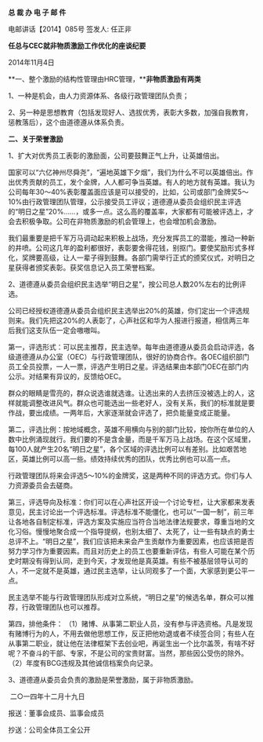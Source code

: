**总 裁 办 电 子 邮 件**

 

电邮讲话【2014】085号            签发人: 任正非



 

**任总与CEC就非物质激励工作优化的座谈纪要**

2014年11月4日

 

**一、整个激励的结构性管理由HRC管理，****非物质激励有两类**

1、一种是机会，由人力资源体系、各级行政管理团队负责；

2、另一种是思想教育（包括发现好人、选拔优秀，表彰大多数，加强自我教育，惩教落后），这个由道德遵从体系负责。

**二、关于荣誉激励**

1、扩大对优秀员工表彰的激励面，公司要鼓舞正气上升，让英雄倍出。

国家可以“六亿神州尽舜尧”，“遍地英雄下夕烟”，我们为什么不可以英雄倍出。作出优秀贡献的员工，发个金牌，人人都可争当英雄。有人的地方就有英雄。我认为公司每年30～40%表彰覆盖面应该是可以接受的，比如，公司或部门金牌奖5～10%由行政管理团队管理，公示接受员工评议；道德遵从委员会组织民主评选的“明日之星”20%……，或多一点。这么高的覆盖率，大家都有可能被评选上，才会去积极争取。公司在非物质激励的机会管理上，也会增加机会激励。

我们最重要是把千军万马调动起来积极上战场，充分发挥员工的潜能，推动一种新的井喷。公司这几年的盈利都很好，表彰要舍得花钱，别抠门。要使奖励形式多样化，奖牌要高级，让人一辈子得到鼓舞。各部门需举行正式的颁奖仪式，对明日之星获得者颁奖表彰。获奖信息记入员工荣誉档案。

2、道德遵从委员会组织民主选举“明日之星”，按公司总人数20%左右的比例评选。

公司已经授权道德遵从委员会组织民主选举出20%的英雄，你们定出一个评选规则来。我们先把这20%的人表彰了，心声社区和华为人报进行报道，相信两三年后我们这支队伍一定会嗷嗷叫。

第一，评选形式：可以民主推荐，民主选举。每年由道德遵从委员会启动评选，各级道德遵从办公室（OEC）与行政管理团队，很好的协商合作。各OEC组织部门员工全员投票，一人一票，评选产生明日之星。评选结果由本部门OEC在部门内公示。对结果有异议的，反馈给OEC。

群众的眼睛是雪亮的，群众说选谁就选谁。让选出来的人去挤压没被选上的人，这样就能调整改进风气。群众也可能选出一些老好人，没有关系，我们的标准就是要作战，要出成绩。一两年后，大家逐渐就会评选了，把负能量变成正能量。

第二，评选比例：按地域概念，英雄不用横向与别的部门比较，按你所在单位的人数中比例涌现就行。我们要的不是含金量，而是千军万马上战场。在这个区域里，每100人就产生20名“明日之星”，各个区域的评选比例可以有差别。比如艰苦地区，英雄比例可以高一些。绩效持续优秀的团队，优秀比例也可以高一点。

行政管理团队将来会评选5～10%的金牌奖，这是两种不同的评选方式。你们与人力资源委员会去磋商。

第三，评选导向及标准：你们可以在心声社区开设一个讨论专栏，让大家都来发表意见，民主讨论出一个评选标准。评选标准不能僵化，也可以“一国一制”，前三年让各地各自制定标准，评选方案及实施应当符合当地法律法规要求，尊重当地的文化习俗。慢慢地聚合成一个指导提纲，也别太细了、太死了，让一些有缺点的勇士总评不上。“明日之星”，我们应该把未来会产生贡献作为重要因素，也应该把是否努力学习作为重要因素。而且对历史上的员工也要重新评估，有些人可能在某个历史时期没有得到认同，走到今天，才发现他是真英雄。有些不被基层领导认可的人，不一定就不是英雄，通过民主选举，让认同观多了一个面，大家感到更公平一点。

民主选举不能与行政管理团队形成对立系统，“明日之星”的候选名单，群众可以推荐，行政管理团队也可以推荐。

第四，排他条件： （1）赌博、从事第二职业人员，没有参与评选资格。凡是发现有赌博行为的人，不用去做他思想工作，反正把他劝退或者不续签合同；有些人在从事第二职业，就让他在法律框架下去创业吧，再诞生出一个比尔盖茨，有啥不好呢？不奋斗的干部、专家，不是公司的宝贵财富。当然，那些因公受伤的除外。（2）年度有BCG违规及其他诚信档案负向记录。

3、道德遵从委员会负责的激励是荣誉激励，属于非物质激励。



​                                              二○一四年十二月十九日



报送：董事会成员、监事会成员

抄送：公司全体员工全公开